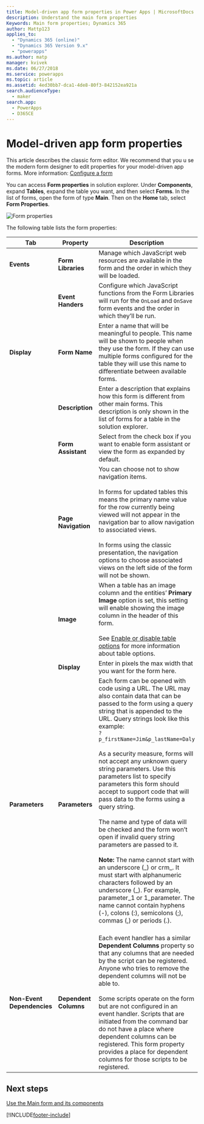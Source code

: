 ```yaml
---
title: Model-driven app form properties in Power Apps | MicrosoftDocs
description: Understand the main form properties
Keywords: Main form properties; Dynamics 365
author: Mattp123
applies_to: 
  - "Dynamics 365 (online)"
  - "Dynamics 365 Version 9.x"
  - "powerapps"
ms.author: matp
manager: kvivek
ms.date: 06/27/2018
ms.service: powerapps
ms.topic: article
ms.assetid: 4ed30bb7-dca1-4de8-80f3-842152ea921a
search.audienceType: 
  - maker
search.app: 
  - PowerApps
  - D365CE
---
```


# Model-driven app form properties 

This article describes the classic form editor. We recommend that you u se the modern form designer to edit properties for your model-driven app forms. More information: [Configure a form](create-and-edit-forms.md#configure-a-form)

You can access **Form properties** in solution explorer. Under **Components**, expand **Tables**, expand the table you want, and then select **Forms**. In the list of forms, open the form of type **Main**. Then on the **Home** tab, select **Form Properties**.

![Form properties](media/form-properties.png)

The following table lists the form properties:  
  
|Tab|Property|Description|  
|---------|--------------|-----------------|  
|**Events**|**Form Libraries**|Manage which JavaScript web resources are available in the form and the order in which they will be loaded.|  
||**Event Handers**|Configure which JavaScript functions from the Form Libraries will run for the `OnLoad` and `OnSave` form events and the order in which they’ll be run.|  
|**Display**|**Form Name**|Enter a name that will be meaningful to people. This name will be shown to people when they use the form. If they can use multiple forms configured for the table they will use this name to differentiate between available forms.|  
||**Description**|Enter a description that explains how this form is different from other main forms. This description is only shown in the list of forms for a table in the solution explorer.|  
||**Form Assistant**|Select from the check box if you want to enable form assistant or view the form as expanded by default.|
||**Page Navigation**|You can choose not to show navigation items.<br /><br /> In forms for updated tables this means the primary name value for the row currently being viewed will not appear in the navigation bar to allow navigation to associated views.<br /><br /> In forms using the classic presentation, the navigation options to choose associated views on the left side of the form will not be shown.|  
||**Image**|When a table has an image column and the entities’ **Primary Image** option is set, this setting will enable showing the image column in the header of this form.<br /><br /> See [Enable or disable table options](../data-platform/edit-entities.md#enable-or-disable-table-options) for more information about table options.|  ||**Display**|**Set a Max Width (in pixels)** to limit the width of the form. The default value is 1900.|  
||**Display**|Enter in pixels the max width that you want for the form here.|
|**Parameters**|**Parameters**|Each form can be opened with code using a URL. The URL may also contain data that can be passed to the form using a query string that is appended to the URL. Query strings look like this example:<br />`?p_firstName=Jim&p_lastName=Daly`<br /><br /> As a security measure, forms will not accept any unknown query string parameters. Use this parameters list to specify parameters this form should accept to support code that will pass data to the forms using a query string.<br /><br /> The name and type of data will be checked and the form won’t open if invalid query string parameters are passed to it.<br /><br />**Note:** The name cannot start with an underscore (_) or crm\_. It must start with alphanumeric  characters followed by an underscore (\_). For example, parameter_1 or 1_parameter. The name cannot contain hyphens (-), colons (:), semicolons (;), commas (,) or periods (.). <br /><br />|  
|**Non-Event Dependencies**|**Dependent Columns**|Each event handler has a similar **Dependent Columns** property so that any columns that are needed by the script can be registered. Anyone who tries to remove the dependent columns will not be able to.<br /><br /> Some scripts operate on the form but are not configured in an event handler. Scripts that are initiated from the command bar do not have a place where dependent columns can be registered. This form property provides a place for dependent columns for those scripts to be registered.|  

## Next steps

[Use the Main form and its components](use-main-form-and-components.md)


[!INCLUDE[footer-include](../../includes/footer-banner.md)]